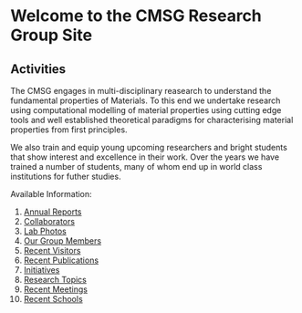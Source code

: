 Welcome to the CMSG Research Group Site
=========================================

Activities
-----------

The CMSG engages in multi-disciplinary  reasearch  to understand
the fundamental properties of Materials. To this end  we  undertake
research using computational modelling of material properties using
cutting edge tools and well established theoretical paradigms  for
 characterising material properties  from  first principles. 

We also train and equip young  upcoming researchers and bright students
that show interest and excellence in their work. Over the years we have trained
a number of students, many of whom end up in world class institutions  for 
 futher studies.

Available Information:

1. [Annual Reports](/anualreports)
2. [Collaborators](/collaborators)
3. [Lab Photos](/photos)
4. [Our Group Members](/members)
5. [Recent Visitors](/recentvisitors)
6. [Recent Publications](/recentpublications)
7. [Initiatives](/innitiatives)
8. [Research Topics](/researchtopics)
9. [Recent Meetings](/recentmeetings)
9. [Recent Schools](/recentschools)
